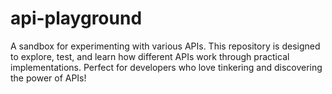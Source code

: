 # api-playground
A sandbox for experimenting with various APIs. This repository is designed to explore, test, and learn how different APIs work through practical implementations. Perfect for developers who love tinkering and discovering the power of APIs!
